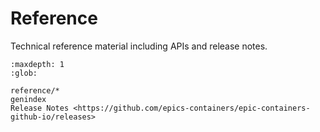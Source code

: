 # Reference

Technical reference material including APIs and release notes.

```{toctree}
:maxdepth: 1
:glob:

reference/*
genindex
Release Notes <https://github.com/epics-containers/epic-containers-github-io/releases>
```
